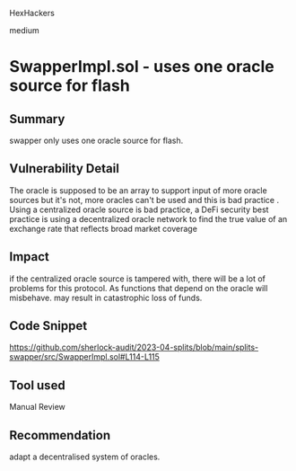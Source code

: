 HexHackers

medium

# SwapperImpl.sol - uses one oracle source for flash

## Summary
swapper only uses one oracle source for flash.
## Vulnerability Detail
The oracle is supposed to be an array to support input of more oracle sources but it's not, more oracles can't be used and this is bad practice .
Using a centralized oracle source is bad practice, a DeFi security best practice is using a decentralized oracle network to find the true value of an exchange rate that reflects broad market coverage

## Impact
if the centralized oracle source is tampered with, there will be a lot of problems for this protocol. 
As functions that depend on the oracle will misbehave.
may result in catastrophic loss of funds.

## Code Snippet
https://github.com/sherlock-audit/2023-04-splits/blob/main/splits-swapper/src/SwapperImpl.sol#L114-L115
## Tool used

Manual Review

## Recommendation
adapt a decentralised system of oracles.
